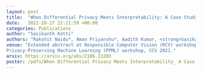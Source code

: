 ```yaml
---
layout: post
title:  "When Differential Privacy Meets Interpretability: A Case Study"
date:   2021-10-27 22:21:59 +00:00
categories: Publications
author: "Sasikanth Kotti"
authors: "Rakshit Naidu*, Aman Priyanshu*, Aadith Kumar, <strong>Sasikanth Kotti</strong>, Haofan Wang, Fatemehsadat Mireshghallah"
venue: "Extended abstract at Responsible Computer Vision (RCV) workshop, CVPR 2021.
Privacy-Preserving Machine Learning (PPML) workshop, CCS 2021."
arxiv: https://arxiv.org/abs/2106.13203
poster: /pdfs/When Differential Privacy Meets Interpretability_ A Case Study - Rakshit Naidu.pdf
---
```

